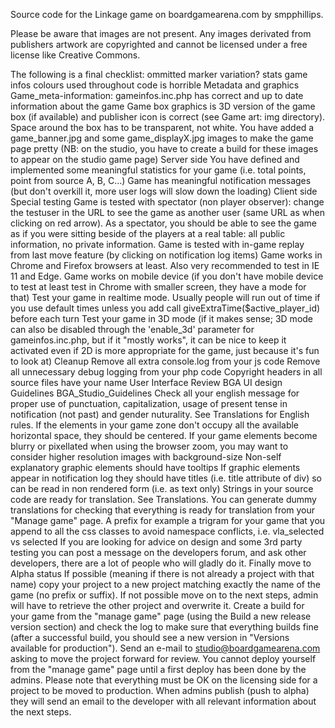 Source code for the Linkage game on boardgamearena.com by smpphillips.

Please be aware that images are not present. Any images derivated from publishers artwork are copyrighted and cannot be licensed under a free license like Creative Commons.

The following is a final checklist:
ommitted marker variation?
stats
game infos
colours used throughout code is horrible
Metadata and graphics
Game_meta-information: gameinfos.inc.php has correct and up to date information about the game
Game box graphics is 3D version of the game box (if available) and publisher icon is correct (see Game art: img directory). Space around the box has to be transparent, not white.
You have added a game_banner.jpg and some game_displayX.jpg images to make the game page pretty (NB: on the studio, you have to create a build for these images to appear on the studio game page)
Server side
You have defined and implemented some meaningful statistics for your game (i.e. total points, point from source A, B, C...)
Game has meaningful notification messages (but don't overkill it, more user logs will slow down the loading)
Client side
Special testing
Game is tested with spectator (non player observer): change the testuser in the URL to see the game as another user (same URL as when clicking on red arrow). As a spectator, you should be able to see the game as if you were sitting beside of the players at a real table: all public information, no private information.
Game is tested with in-game replay from last move feature (by clicking on notification log items)
Game works in Chrome and Firefox browsers at least. Also very recommended to test in IE 11 and Edge.
Game works on mobile device (if you don't have mobile device to test at least test in Chrome with smaller screen, they have a mode for that)
Test your game in realtime mode. Usually people will run out of time if you use default times unless you add call giveExtraTime($active_player_id) before each turn
Test your game in 3D mode (if it makes sense; 3D mode can also be disabled through the 'enable_3d' parameter for gameinfos.inc.php, but if it "mostly works", it can be nice to keep it activated even if 2D is more appropriate for the game, just because it's fun to look at)
Cleanup
Remove all extra console.log from your js code
Remove all unnecessary debug logging from your php code
Copyright headers in all source files have your name
User Interface
Review BGA UI design Guidelines BGA_Studio_Guidelines
Check all your english message for proper use of punctuation, capitalization, usage of present tense in notification (not past) and gender nuturality. See Translations for English rules.
If the elements in your game zone don't occupy all the available horizontal space, they should be centered.
If your game elements become blurry or pixellated when using the browser zoom, you may want to consider higher resolution images with background-size
Non-self explanatory graphic elements should have tooltips
If graphic elements appear in notification log they should have titles (i.e. title attribute of div) so can be read in non rendered form (i.e. as text only)
Strings in your source code are ready for translation. See Translations. You can generate dummy translations for checking that everything is ready for translation from your "Manage game" page.
A prefix for example a trigram for your game that you append to all the css classes to avoid namespace conflicts, i.e. vla_selected vs selected
If you are looking for advice on design and some 3rd party testing you can post a message on the developers forum, and ask other developers, there are a lot of people who will gladly do it.
Finally move to Alpha status
If possible (meaning if there is not already a project with that name) copy your project to a new project matching exactly the name of the game (no prefix or suffix). If not possible move on to the next steps, admin will have to retrieve the other project and overwrite it.
Create a build for your game from the "manage game" page (using the Build a new release version section) and check the log to make sure that everything builds fine (after a successful build, you should see a new version in "Versions available for production").
Send an e-mail to studio@boardgamearena.com asking to move the project forward for review. You cannot deploy yourself from the "manage game" page until a first deploy has been done by the admins. Please note that everything must be OK on the licensing side for a project to be moved to production.
When admins publish (push to alpha) they will send an email to the developer with all relevant information about the next steps.